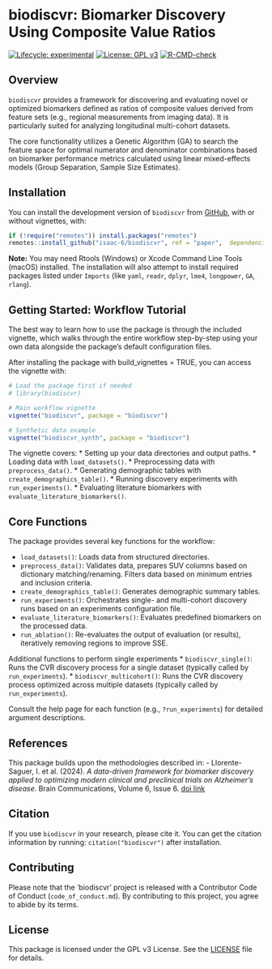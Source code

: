 
# biodiscvr: Biomarker Discovery Using Composite Value Ratios

<!-- badges: start -->

[![Lifecycle:
experimental](https://img.shields.io/badge/lifecycle-experimental-orange.svg)](https://lifecycle.r-lib.org/articles/stages.html#experimental)
[![License: GPL
v3](https://img.shields.io/badge/License-GPLv3-blue.svg)](https://www.gnu.org/licenses/gpl-3.0)
[![R-CMD-check](https://github.com/isaac-6/biodiscvr/actions/workflows/R-CMD-check.yaml/badge.svg)](https://github.com/isaac-6/biodiscvr/actions/workflows/R-CMD-check.yaml)
<!-- badges: end -->

## Overview

`biodiscvr` provides a framework for discovering and evaluating novel or
optimized biomarkers defined as ratios of composite values derived from
feature sets (e.g., regional measurements from imaging data). It is
particularly suited for analyzing longitudinal multi-cohort datasets.

The core functionality utilizes a Genetic Algorithm (GA) to search the
feature space for optimal numerator and denominator combinations based
on biomarker performance metrics calculated using linear mixed-effects
models (Group Separation, Sample Size Estimates).

## Installation

You can install the development version of `biodiscvr` from
[GitHub](https://github.com/isaac-6/biodiscvr), with or without
vignettes, with:

``` r
if (!require("remotes")) install.packages("remotes")
remotes::install_github("isaac-6/biodiscvr", ref = "paper",  dependencies = TRUE, build_vignettes = TRUE)
```

**Note:** You may need Rtools (Windows) or Xcode Command Line Tools
(macOS) installed. The installation will also attempt to install
required packages listed under `Imports` (like `yaml`, `readr`, `dplyr`,
`lme4`, `longpower`, `GA`, `rlang`).

## Getting Started: Workflow Tutorial

The best way to learn how to use the package is through the included
vignette, which walks through the entire workflow step-by-step using
your own data alongside the package’s default configuration files.

After installing the package with build_vignettes = TRUE, you can access
the vignette with:

``` r
# Load the package first if needed
# library(biodiscvr)

# Main workflow vignette
vignette("biodiscvr", package = "biodiscvr")

# Synthetic data example
vignette("biodiscvr_synth", package = "biodiscvr")
```

The vignette covers: \* Setting up your data directories and output
paths. \* Loading data with `load_datasets()`. \* Preprocessing data
with `preprocess_data()`. \* Generating demographic tables with
`create_demographics_table()`. \* Running discovery experiments with
`run_experiments()`. \* Evaluating literature biomarkers with
`evaluate_literature_biomarkers()`.

## Core Functions

The package provides several key functions for the workflow:

- `load_datasets()`: Loads data from structured directories.
- `preprocess_data()`: Validates data, prepares SUV columns based on
  dictionary matching/renaming. Filters data based on minimum entries
  and inclusion criteria.
- `create_demographics_table()`: Generates demographic summary tables.
- `run_experiments()`: Orchestrates single- and multi-cohort discovery
  runs based on an experiments configuration file.
- `evaluate_literature_biomarkers()`: Evaluates predefined biomarkers on
  the processed data.
- `run_ablation()`: Re-evaluates the output of evaluation (or results),
  iteratively removing regions to improve SSE.

Additional functions to perform single experiments \*
`biodiscvr_single()`: Runs the CVR discovery process for a single
dataset (typically called by `run_experiments`). \*
`biodiscvr_multicohort()`: Runs the CVR discovery process optimized
across multiple datasets (typically called by `run_experiments`).

Consult the help page for each function (e.g., `?run_experiments`) for
detailed argument descriptions.

## References

This package builds upon the methodologies described in: -
Llorente-Saguer, I. et al. (2024). *A data-driven framework for
biomarker discovery applied to optimizing modern clinical and
preclinical trials on Alzheimer’s disease*. Brain Communications, Volume
6, Issue 6. [doi link](https://doi.org/10.1093/braincomms/fcae438)

## Citation

If you use `biodiscvr` in your research, please cite it. You can get the
citation information by running: `citation("biodiscvr")` after
installation.

## Contributing

Please note that the ‘biodiscvr’ project is released with a Contributor
Code of Conduct (`code_of_conduct.md`). By contributing to this project,
you agree to abide by its terms.

## License

This package is licensed under the GPL v3 License. See the
[LICENSE](LICENSE.md) file for details.
